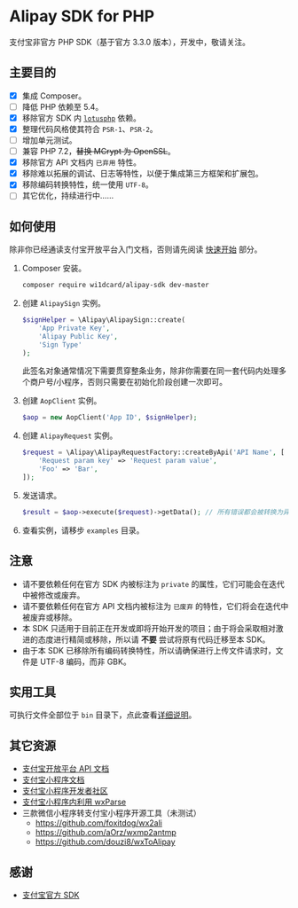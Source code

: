 # Alipay SDK for PHP

支付宝非官方 PHP SDK（基于官方 3.3.0 版本），开发中，敬请关注。

## 主要目的

- [x] 集成 Composer。
- [ ] 降低 PHP 依赖至 5.4。
- [x] 移除官方 SDK 内 [`lotusphp`](https://github.com/qinjx/lotusphp) 依赖。
- [x] 整理代码风格使其符合 `PSR-1`、`PSR-2`。
- [ ] 增加单元测试。
- [ ] 兼容 PHP 7.2，<del>替换 MCrypt 为 OpenSSL</del>。
- [x] 移除官方 API 文档内 `已弃用` 特性。
- [x] 移除难以拓展的调试、日志等特性，以便于集成第三方框架和扩展包。
- [x] 移除编码转换特性，统一使用 `UTF-8`。
- [ ] 其它优化，持续进行中……

## 如何使用

除非你已经通读支付宝开放平台入门文档，否则请先阅读 [快速开始](QUICKSTART.md) 部分。

1. Composer 安装。

    ```bash
    composer require wi1dcard/alipay-sdk dev-master
    ```

2. 创建 `AlipaySign` 实例。

    ```php
    $signHelper = \Alipay\AlipaySign::create(
        'App Private Key',
        'Alipay Public Key',
        'Sign Type'
    );
    ```

    此签名对象通常情况下需要贯穿整条业务，除非你需要在同一套代码内处理多个商户号/小程序，否则只需要在初始化阶段创建一次即可。

3. 创建 `AopClient` 实例。

    ```php
    $aop = new AopClient('App ID', $signHelper);
    ```

4. 创建 `AlipayRequest` 实例。

    ```php
    $request = \Alipay\AlipayRequestFactory::createByApi('API Name', [
        'Request param key' => 'Request param value',
        'Foo' => 'Bar',
    ]);
    ```

5. 发送请求。

    ```php
    $result = $aop->execute($request)->getData(); // 所有错误都会被转换为异常，请注意使用 try...catch... 语句段捕捉
    ```

6. 查看实例，请移步 `examples` 目录。

## 注意

- 请不要依赖任何在官方 SDK 内被标注为 `private` 的属性，它们可能会在迭代中被修改或废弃。
- 请不要依赖任何在官方 API 文档内被标注为 `已废弃` 的特性，它们将会在迭代中被废弃或移除。
- 本 SDK 只适用于目前正在开发或即将开始开发的项目；由于将会采取相对激进的态度进行精简或移除，所以请 **不要** 尝试将原有代码迁移至本 SDK。
- 由于本 SDK 已移除所有编码转换特性，所以请确保进行上传文件请求时，文件是 UTF-8 编码，而非 GBK。

## 实用工具

可执行文件全部位于 `bin` 目录下，点此查看[详细说明](bin/README.md)。

## 其它资源

- [支付宝开放平台 API 文档](https://docs.open.alipay.com/api/)
- [支付宝小程序文档](https://docs.alipay.com/mini/introduce)
- [支付宝小程序开发者社区](https://openclub.alipay.com/index.php?c=thread&a=subforum&fid=66)
- [支付宝小程序内利用 wxParse](https://openclub.alipay.com/read.php?tid=3830&fid=66)
- 三款微信小程序转支付宝小程序开源工具（未测试）
    - <https://github.com/foxitdog/wx2ali>
    - <https://github.com/aOrz/wxmp2antmp>
    - <https://github.com/douzi8/wxToAlipay>


## 感谢

- [支付宝官方 SDK](https://docs.open.alipay.com/54/103419/)